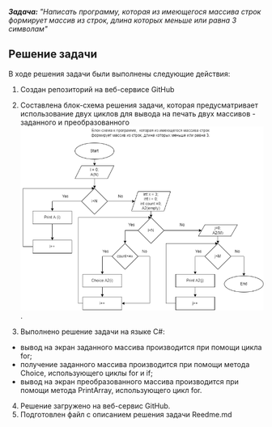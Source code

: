 ***Задача:*** *"Написать программу, которая из имеющегося массива строк формирует массив из строк, длина которых меньше или равна 3 символам"*

## **Решение задачи**


В ходе решения задачи были выполнены следующие действия:

1. Создан репозиторий на веб-сервисе GitHub

2. Составлена блок-схема решения задачи, которая предусматривает использование двух циклов для вывода на печать двух массивов - заданного и преобразованного ![](BlockShema.drawio.png).

3. Выполнено решение задачи на языке C#: 
* вывод на экран заданного массива производится при помощи цикла for;
* получение заданного массива производится при помощи метода Choice, использующего циклы for и if;
* вывод на экран преобразованного массива производится при помощи метода PrintArray, использующего цикл for.

4.  Решение загружено на веб-сервис GitHub.
5. Подготовлен файл с описанием решения задачи Reedme.md